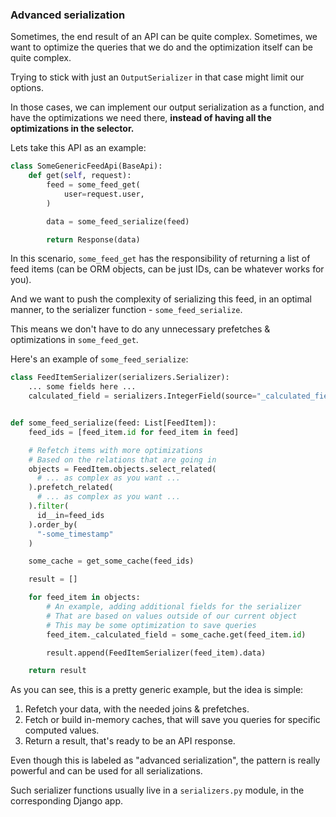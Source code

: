 ### Advanced serialization

Sometimes, the end result of an API can be quite complex. Sometimes, we want to optimize the queries that we do and the optimization itself can be quite complex.

Trying to stick with just an `OutputSerializer` in that case might limit our options.

In those cases, we can implement our output serialization as a function, and have the optimizations we need there, **instead of having all the optimizations in the selector.**

Lets take this API as an example:

```python
class SomeGenericFeedApi(BaseApi):
    def get(self, request):
        feed = some_feed_get(
            user=request.user,
        )

        data = some_feed_serialize(feed)

        return Response(data)
```

In this scenario, `some_feed_get` has the responsibility of returning a list of feed items (can be ORM objects, can be just IDs, can be whatever works for you).

And we want to push the complexity of serializing this feed, in an optimal manner, to the serializer function - `some_feed_serialize`.

This means we don't have to do any unnecessary prefetches & optimizations in `some_feed_get`.

Here's an example of `some_feed_serialize`:

```python
class FeedItemSerializer(serializers.Serializer):
    ... some fields here ...
    calculated_field = serializers.IntegerField(source="_calculated_field")


def some_feed_serialize(feed: List[FeedItem]):
    feed_ids = [feed_item.id for feed_item in feed]

    # Refetch items with more optimizations
    # Based on the relations that are going in
    objects = FeedItem.objects.select_related(
      # ... as complex as you want ...
    ).prefetch_related(
      # ... as complex as you want ...
    ).filter(
      id__in=feed_ids
    ).order_by(
      "-some_timestamp"
    )

    some_cache = get_some_cache(feed_ids)

    result = []

    for feed_item in objects:
        # An example, adding additional fields for the serializer
        # That are based on values outside of our current object
        # This may be some optimization to save queries
        feed_item._calculated_field = some_cache.get(feed_item.id)

        result.append(FeedItemSerializer(feed_item).data)

    return result
```

As you can see, this is a pretty generic example, but the idea is simple:

1. Refetch your data, with the needed joins & prefetches.
1. Fetch or build in-memory caches, that will save you queries for specific computed values.
1. Return a result, that's ready to be an API response.

Even though this is labeled as "advanced serialization", the pattern is really powerful and can be used for all serializations.

Such serializer functions usually live in a `serializers.py` module, in the corresponding Django app.